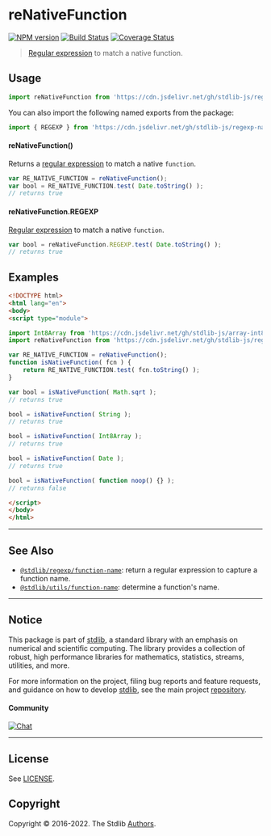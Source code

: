 <!--

@license Apache-2.0

Copyright (c) 2018 The Stdlib Authors.

Licensed under the Apache License, Version 2.0 (the "License");
you may not use this file except in compliance with the License.
You may obtain a copy of the License at

   http://www.apache.org/licenses/LICENSE-2.0

Unless required by applicable law or agreed to in writing, software
distributed under the License is distributed on an "AS IS" BASIS,
WITHOUT WARRANTIES OR CONDITIONS OF ANY KIND, either express or implied.
See the License for the specific language governing permissions and
limitations under the License.

-->

# reNativeFunction

[![NPM version][npm-image]][npm-url] [![Build Status][test-image]][test-url] [![Coverage Status][coverage-image]][coverage-url] <!-- [![dependencies][dependencies-image]][dependencies-url] -->

> [Regular expression][regexp] to match a native function.



<section class="usage">

## Usage

```javascript
import reNativeFunction from 'https://cdn.jsdelivr.net/gh/stdlib-js/regexp-native-function@esm/index.mjs';
```

You can also import the following named exports from the package:

```javascript
import { REGEXP } from 'https://cdn.jsdelivr.net/gh/stdlib-js/regexp-native-function@esm/index.mjs';
```

#### reNativeFunction()

Returns a [regular expression][regexp] to match a native `function`.

```javascript
var RE_NATIVE_FUNCTION = reNativeFunction();
var bool = RE_NATIVE_FUNCTION.test( Date.toString() );
// returns true
```

#### reNativeFunction.REGEXP

[Regular expression][regexp] to match a native `function`.

```javascript
var bool = reNativeFunction.REGEXP.test( Date.toString() );
// returns true
```

</section>

<!-- /.usage -->

<section class="examples">

## Examples

<!-- eslint-disable no-restricted-syntax, no-empty-function, stdlib/no-builtin-math -->

<!-- eslint no-undef: "error" -->

```html
<!DOCTYPE html>
<html lang="en">
<body>
<script type="module">

import Int8Array from 'https://cdn.jsdelivr.net/gh/stdlib-js/array-int8@esm/index.mjs';
import reNativeFunction from 'https://cdn.jsdelivr.net/gh/stdlib-js/regexp-native-function@esm/index.mjs';

var RE_NATIVE_FUNCTION = reNativeFunction();
function isNativeFunction( fcn ) {
    return RE_NATIVE_FUNCTION.test( fcn.toString() );
}

var bool = isNativeFunction( Math.sqrt );
// returns true

bool = isNativeFunction( String );
// returns true

bool = isNativeFunction( Int8Array );
// returns true

bool = isNativeFunction( Date );
// returns true

bool = isNativeFunction( function noop() {} );
// returns false

</script>
</body>
</html>
```

</section>

<!-- /.examples -->

<!-- Section for related `stdlib` packages. Do not manually edit this section, as it is automatically populated. -->

<section class="related">

* * *

## See Also

-   <span class="package-name">[`@stdlib/regexp/function-name`][@stdlib/regexp/function-name]</span><span class="delimiter">: </span><span class="description">return a regular expression to capture a function name.</span>
-   <span class="package-name">[`@stdlib/utils/function-name`][@stdlib/utils/function-name]</span><span class="delimiter">: </span><span class="description">determine a function's name.</span>

</section>

<!-- /.related -->

<!-- Section for all links. Make sure to keep an empty line after the `section` element and another before the `/section` close. -->


<section class="main-repo" >

* * *

## Notice

This package is part of [stdlib][stdlib], a standard library with an emphasis on numerical and scientific computing. The library provides a collection of robust, high performance libraries for mathematics, statistics, streams, utilities, and more.

For more information on the project, filing bug reports and feature requests, and guidance on how to develop [stdlib][stdlib], see the main project [repository][stdlib].

#### Community

[![Chat][chat-image]][chat-url]

---

## License

See [LICENSE][stdlib-license].


## Copyright

Copyright &copy; 2016-2022. The Stdlib [Authors][stdlib-authors].

</section>

<!-- /.stdlib -->

<!-- Section for all links. Make sure to keep an empty line after the `section` element and another before the `/section` close. -->

<section class="links">

[npm-image]: http://img.shields.io/npm/v/@stdlib/regexp-native-function.svg
[npm-url]: https://npmjs.org/package/@stdlib/regexp-native-function

[test-image]: https://github.com/stdlib-js/regexp-native-function/actions/workflows/test.yml/badge.svg?branch=main
[test-url]: https://github.com/stdlib-js/regexp-native-function/actions/workflows/test.yml?query=branch:main

[coverage-image]: https://img.shields.io/codecov/c/github/stdlib-js/regexp-native-function/main.svg
[coverage-url]: https://codecov.io/github/stdlib-js/regexp-native-function?branch=main

<!--

[dependencies-image]: https://img.shields.io/david/stdlib-js/regexp-native-function.svg
[dependencies-url]: https://david-dm.org/stdlib-js/regexp-native-function/main

-->

[chat-image]: https://img.shields.io/gitter/room/stdlib-js/stdlib.svg
[chat-url]: https://gitter.im/stdlib-js/stdlib/

[stdlib]: https://github.com/stdlib-js/stdlib

[stdlib-authors]: https://github.com/stdlib-js/stdlib/graphs/contributors

[umd]: https://github.com/umdjs/umd
[es-module]: https://developer.mozilla.org/en-US/docs/Web/JavaScript/Guide/Modules

[deno-url]: https://github.com/stdlib-js/regexp-native-function/tree/deno
[umd-url]: https://github.com/stdlib-js/regexp-native-function/tree/umd
[esm-url]: https://github.com/stdlib-js/regexp-native-function/tree/esm
[branches-url]: https://github.com/stdlib-js/regexp-native-function/blob/main/branches.md

[stdlib-license]: https://raw.githubusercontent.com/stdlib-js/regexp-native-function/main/LICENSE

[regexp]: https://developer.mozilla.org/en-US/docs/Web/JavaScript/Guide/Regular_Expressions

<!-- <related-links> -->

[@stdlib/regexp/function-name]: https://github.com/stdlib-js/regexp-function-name/tree/esm

[@stdlib/utils/function-name]: https://github.com/stdlib-js/utils-function-name/tree/esm

<!-- </related-links> -->

</section>

<!-- /.links -->
